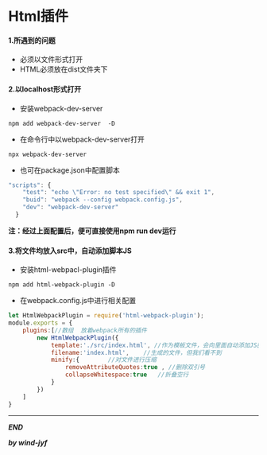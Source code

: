 # Html插件

#### 1.所遇到的问题

* 必须以文件形式打开
* HTML必须放在dist文件夹下



#### 2.以localhost形式打开

* 安装webpack-dev-server

```shell
npm add webpack-dev-server  -D
```

* 在命令行中以webpack-dev-server打开

```shell
npx webpack-dev-server
```

* 也可在package.json中配置脚本

```javascript
"scripts": {
    "test": "echo \"Error: no test specified\" && exit 1",
    "buid": "webpack --config webpack.config.js",
    "dev": "webpack-dev-server"  
  }
```

**注：经过上面配置后，便可直接使用npm run dev运行**



#### 3.将文件均放入src中，自动添加脚本JS

* 安装html-webpacl-plugin插件

```shell
npm add html-webpack-plugin -D
```

* 在webpack.config.js中进行相关配置

```javascript
let HtmlWebpackPlugin = require('html-webpack-plugin');
module.exports = {
    plugins:[//数组  放着webpack所有的插件
        new HtmlWebpackPlugin({
            template:'./src/index.html', //作为模板文件，会向里面自动添加JS脚本
            filename:'index.html',    //生成的文件，但我们看不到
            minify:{		//对文件进行压缩
                removeAttributeQuotes:true , //删除双引号
                collapseWhitespace:true   //折叠空行
            }
        })
    ]
}
```

***

***END***

***by wind-jyf***

